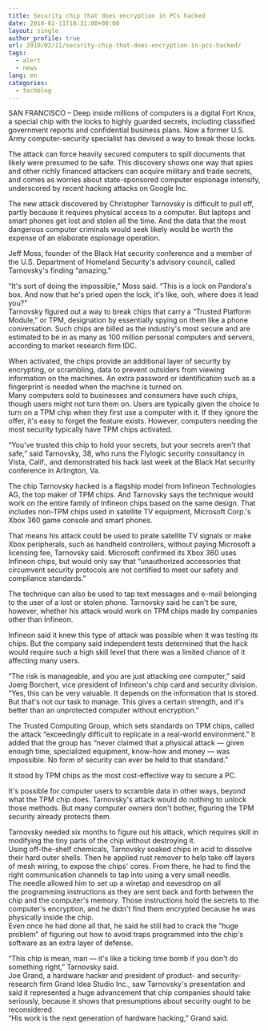 ```yaml
---
title: Security chip that does encryption in PCs hacked
date: 2010-02-11T18:31:00+00:00
layout: single
author_profile: true
url: 2010/02/11/security-chip-that-does-encryption-in-pcs-hacked/
tags:
  - alert
  - news
lang: en
categories: 
  - techblog
---
```

SAN FRANCISCO – Deep inside millions of computers is a digital Fort Knox, a special chip with the locks to highly guarded secrets, including classified government reports and confidential business plans. Now a former U.S. Army computer-security specialist has devised a way to break those locks.

The attack can force heavily secured computers to spill documents that likely were presumed to be safe. This discovery shows one way that spies and other richly financed attackers can acquire military and trade secrets, and comes as worries about state-sponsored computer espionage intensify, underscored by recent hacking attacks on Google Inc.

The new attack discovered by Christopher Tarnovsky is difficult to pull off, partly because it requires physical access to a computer. But laptops and smart phones get lost and stolen all the time. And the data that the most dangerous computer criminals would seek likely would be worth the expense of an elaborate espionage operation.

Jeff Moss, founder of the Black Hat security conference and a member of the U.S. Department of Homeland Security's advisory council, called Tarnovsky's finding “amazing.”

“It's sort of doing the impossible,” Moss said. “This is a lock on Pandora's box. And now that he's pried open the lock, it's like, ooh, where does it lead you?”  
Tarnovsky figured out a way to break chips that carry a “Trusted Platform Module,” or TPM, designation by essentially spying on them like a phone conversation. Such chips are billed as the industry's most secure and are estimated to be in as many as 100 million personal computers and servers, according to market research firm IDC.

When activated, the chips provide an additional layer of security by encrypting, or scrambling, data to prevent outsiders from viewing information on the machines. An extra password or identification such as a fingerprint is needed when the machine is turned on.  
Many computers sold to businesses and consumers have such chips, though users might not turn them on. Users are typically given the choice to turn on a TPM chip when they first use a computer with it. If they ignore the offer, it's easy to forget the feature exists. However, computers needing the most security typically have TPM chips activated.

“You've trusted this chip to hold your secrets, but your secrets aren't that safe,” said Tarnovsky, 38, who runs the Flylogic security consultancy in Vista, Calif., and demonstrated his hack last week at the Black Hat security conference in Arlington, Va.

The chip Tarnovsky hacked is a flagship model from Infineon Technologies AG, the top maker of TPM chips. And Tarnovsky says the technique would work on the entire family of Infineon chips based on the same design. That includes non-TPM chips used in satellite TV equipment, Microsoft Corp.'s Xbox 360 game console and smart phones.

That means his attack could be used to pirate satellite TV signals or make Xbox peripherals, such as handheld controllers, without paying Microsoft a licensing fee, Tarnovsky said. Microsoft confirmed its Xbox 360 uses Infineon chips, but would only say that “unauthorized accessories that circumvent security protocols are not certified to meet our safety and compliance standards.”

The technique can also be used to tap text messages and e-mail belonging to the user of a lost or stolen phone. Tarnovsky said he can't be sure, however, whether his attack would work on TPM chips made by companies other than Infineon.

Infineon said it knew this type of attack was possible when it was testing its chips. But the company said independent tests determined that the hack would require such a high skill level that there was a limited chance of it affecting many users.

“The risk is manageable, and you are just attacking one computer,” said Joerg Borchert, vice president of Infineon's chip card and security division. “Yes, this can be very valuable. It depends on the information that is stored. But that's not our task to manage. This gives a certain strength, and it's better than an unprotected computer without encryption.”

The Trusted Computing Group, which sets standards on TPM chips, called the attack “exceedingly difficult to replicate in a real-world environment.” It added that the group has “never claimed that a physical attack — given enough time, specialized equipment, know-how and money — was impossible. No form of security can ever be held to that standard.”

It stood by TPM chips as the most cost-effective way to secure a PC.

It's possible for computer users to scramble data in other ways, beyond what the TPM chip does. Tarnovsky's attack would do nothing to unlock those methods. But many computer owners don't bother, figuring the TPM security already protects them.

Tarnovsky needed six months to figure out his attack, which requires skill in modifying the tiny parts of the chip without destroying it.  
Using off-the-shelf chemicals, Tarnovsky soaked chips in acid to dissolve their hard outer shells. Then he applied rust remover to help take off layers of mesh wiring, to expose the chips' cores. From there, he had to find the right communication channels to tap into using a very small needle.  
The needle allowed him to set up a wiretap and eavesdrop on all the programming instructions as they are sent back and forth between the chip and the computer's memory. Those instructions hold the secrets to the computer's encryption, and he didn't find them encrypted because he was physically inside the chip.  
Even once he had done all that, he said he still had to crack the “huge problem” of figuring out how to avoid traps programmed into the chip's software as an extra layer of defense.

“This chip is mean, man — it's like a ticking time bomb if you don't do something right,” Tarnovsky said.  
Joe Grand, a hardware hacker and president of product- and security-research firm Grand Idea Studio Inc., saw Tarnovsky's presentation and said it represented a huge advancement that chip companies should take seriously, because it shows that presumptions about security ought to be reconsidered.  
“His work is the next generation of hardware hacking,” Grand said.

